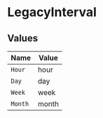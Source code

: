 # LegacyInterval


## Values

| Name    | Value   |
| ------- | ------- |
| `Hour`  | hour    |
| `Day`   | day     |
| `Week`  | week    |
| `Month` | month   |